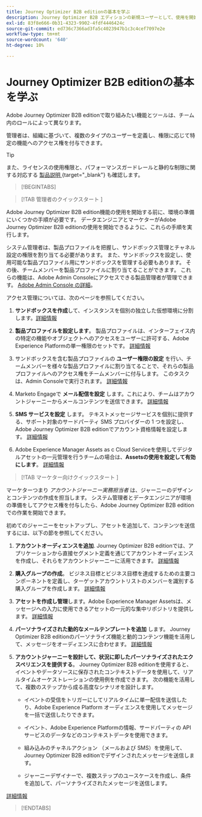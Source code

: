 ```yaml
---
title: Journey Optimizer B2B editionの基本を学ぶ
description: Journey Optimizer B2B エディションの新規ユーザーとして、使用を開始する上での重要な領域について説明します。
exl-id: 83f8e666-0b31-4323-9902-4fdf4446424c
source-git-commit: ed736c7366ad3fa5c4023947b1c3c4cef7097e2e
workflow-type: tm+mt
source-wordcount: '640'
ht-degree: 10%

---
```


# Journey Optimizer B2B editionの基本を学ぶ

Adobe Journey Optimizer B2B editionで取り組みたい機能とツールは、チーム内のロールによって異なります。

管理者は、組織に基づいて、複数のタイプのユーザーを定義し、権限に応じて特定の機能へのアクセス権を付与できます。

>[!TIP]
>
>また、ライセンスの使用権限と、パフォーマンスガードレールと静的な制限に関する対応する [ 製品説明 ](https://helpx.adobe.com/legal/product-descriptions/adobe-journey-optimizer-b2b.html){target="_blank"} も確認します。

>[!BEGINTABS]

>[!TAB  管理者のクイックスタート ]

Adobe Journey Optimizer B2B edition機能の使用を開始する前に、環境の準備にいくつかの手順が必要です。 データエンジニアとマーケターがAdobe Journey Optimizer B2B editionの使用を開始できるように、これらの手順を実行します。

システム管理者は、製品プロファイルを把握し、サンドボックス管理とチャネル設定の権限を割り当てる必要があります。 また、サンドボックスを設定し、使用可能な製品プロファイル用にサンドボックスを管理する必要もあります。 その後、チームメンバーを製品プロファイルに割り当てることができます。 これらの機能は、Adobe Admin Consoleにアクセスできる製品管理者が管理できます。 [Adobe Admin Console の詳細](https://helpx.adobe.com/jp/enterprise/using/admin-console.html)。

アクセス管理については、次のページを参照してください。

1. **サンドボックスを作成**&#x200B;して、インスタンスを個別の独立した仮想環境に分割します。[詳細情報](https://experienceleague.adobe.com/en/docs/experience-platform/sandbox/home#understanding-sandboxes)

1. **製品プロファイルを設定します**。 製品プロファイルは、インターフェイス内の特定の機能やオブジェクトへのアクセスをユーザーに許可する、Adobe Experience Platformの単一権限のセットです。 [詳細情報](../admin/user-management.md#create-the-marketo-engage-product-profile)

1. サンドボックスを含む製品プロファイルの **ユーザー権限の設定** を行い、チームメンバーを様々な製品プロファイルに割り当てることで、それらの製品プロファイルへのアクセス権をチームメンバーに付与します。 このタスクは、Admin Consoleで実行されます。 [詳細情報](../admin/user-management.md#create-a-user-group)

1. Marketo Engageで **メール配信を設定** します。これにより、チームはアカウントジャーニーからメールコンテンツを送信できます。 [詳細情報](https://experienceleague.adobe.com/en/docs/marketo/using/getting-started/initial-setup/setup-steps#ensure-email-deliverability)

1. **SMS サービスを設定** します。 テキストメッセージサービスを個別に提供する、サポート対象のサードパーティ SMS プロバイダーの 1 つを設定し、Adobe Journey Optimizer B2B editionでアカウント資格情報を設定します。 [詳細情報](../content/sms-authoring.md#create-a-new-api-credentials-for-an-sms-service-provider)

1. Adobe Experience Manager Assets as c Cloud Serviceを使用してデジタルアセットの一元管理を行うチームの場合は、**Assetsの使用を設定して有効にします**。 [詳細情報](../admin/configure-aem-repositories.md)

>[!TAB  マーケター向けクイックスタート ]

マーケターつまり _アカウントジャーニー実務担当者_ は、ジャーニーのデザインとコンテンツの作成を担当します。 システム管理者とデータエンジニアが環境の準備をしてアクセス権を付与したら、Adobe Journey Optimizer B2B editionでの作業を開始できます。

初めてのジャーニーをセットアップし、アセットを追加して、コンテンツを送信するには、以下の節を参照してください。

1. **アカウントオーディエンスを追加**. Journey Optimizer B2B editionでは、アプリケーションから直接セグメント定義を通じてアカウントオーディエンスを作成し、それらをアカウントジャーニーに活用できます。 [詳細情報](../audiences/account-audience-overview.md)

1. **購入グループの作成**。 ビジネス目標とビジネス目標を達成するための主要コンポーネントを定義し、ターゲットアカウントリストのメンバーを識別する購入グループを作成します。 [詳細情報](../buying-groups/buying-groups-overview.md)

1. **アセットを作成し管理**&#x200B;します。Adobe Experience Manager Assetsは、メッセージへの入力に使用できるアセットの一元的な集中リポジトリを提供します。 [詳細情報](../content/assets-overview.md)

1. **パーソナライズされた動的なメールテンプレートを追加** します。 Journey Optimizer B2B editionのパーソナライズ機能と動的コンテンツ機能を活用して、メッセージをオーディエンスに合わせます。 [詳細情報](../content/email-templates.md)

1. **アカウントジャーニーを設計して、状況に即したパーソナライズされたエクスペリエンスを提供する**。 Journey Optimizer B2B editionを使用すると、イベントやデータソースに保存されたコンテキストデータを使用して、リアルタイムオーケストレーションの使用例を作成できます。 次の機能を活用して、複数のステップから成る高度なシナリオを設計します。

   * イベントの受信をトリガーにしてリアルタイムに単一配信を送信したり、Adobe Experience Platform オーディエンスを使用してメッセージを一括で送信したりできます。

   * イベント、Adobe Experience Platformの情報、サードパーティの API サービスのデータなどのコンテキストデータを使用できます。

   * 組み込みのチャネルアクション （メールおよび SMS）を使用して、Journey Optimizer B2B editionでデザインされたメッセージを送信します。

   * ジャーニーデザイナーで、複数ステップのユースケースを作成し、条件を追加して、パーソナライズされたメッセージを送信します。

[詳細情報](../journeys/journey-overview.md)

>[!ENDTABS]
